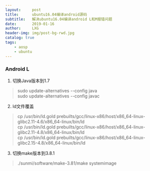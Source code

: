 ```yaml
---
layout:     post
title:      ubuntu16.04编译android源码
subtitle:   解决ubuntu16.04编译android L和M报错问题
date:       2019-01-16
author:     LXG
header-img: img/post-bg-rwd.jpg
catalog: true
tags:
    - aosp
    - ubuntu
---
```


### Android L

1. 切换Java版本到1.7

 >sudo update-alternatives --config java<br/>
  sudo update-alternatives --config javac

2. ld文件覆盖

 >cp /usr/bin/ld.gold prebuilts/gcc/linux-x86/host/x86_64-linux-glibc2.11-4.6/x86_64-linux/bin/ld<br/>
 >cp /usr/bin/ld.gold prebuilts/gcc/linux-x86/host/x86_64-linux-glibc2.11-4.8/x86_64-linux/bin/ld<br/>
 >cp /usr/bin/ld.gold prebuilts/gcc/linux-x86/host/x86_64-linux-glibc2.15-4.8/x86_64-linux/bin/ld

3. 切换make版本到3.8.1

 >./sunmi/software/make-3.81/make systemimage


